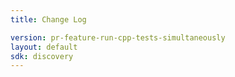```yaml
---
title: Change Log

version: pr-feature-run-cpp-tests-simultaneously
layout: default
sdk: discovery
---
```

